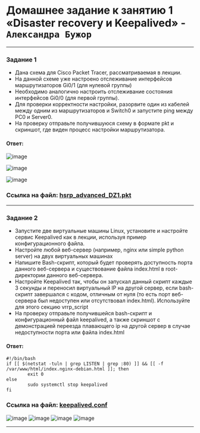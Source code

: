 # Домашнее задание к занятию 1 «Disaster recovery и Keepalived» - `Александра Бужор`
---

### Задание 1 

- Дана схема для Cisco Packet Tracer, рассматриваемая в лекции.
- На данной схеме уже настроено отслеживание интерфейсов маршрутизаторов Gi0/1 (для нулевой группы)
- Необходимо аналогично настроить отслеживание состояния интерфейсов Gi0/0 (для первой группы).
- Для проверки корректности настройки, разорвите один из кабелей между одним из маршрутизаторов и Switch0 и запустите ping между PC0 и Server0.
- На проверку отправьте получившуюся схему в формате pkt и скриншот, где виден процесс настройки маршрутизатора.

#### Ответ:

![image](https://github.com/user-attachments/assets/89c25134-08bb-496a-baa0-76665ca56699)

![image](https://github.com/user-attachments/assets/5367ea38-1066-4a08-aea7-7cf7f06f3670)

![image](https://github.com/user-attachments/assets/6ea5b051-5a8f-48b6-97d3-2dc16b02f99b)

### Ссылка на файл: [hsrp_advanced_DZ1.pkt](https://github.com/AngryCFO/DR/blob/4bad1d6091f8919c14a1cf00f31030652774e194/hsrp_advanced_DZ1.pkt)
---

### Задание 2 

- Запустите две виртуальные машины Linux, установите и настройте сервис Keepalived как в лекции, используя пример конфигурационного файла.
- Настройте любой веб-сервер (например, nginx или simple python server) на двух виртуальных машинах
- Напишите Bash-скрипт, который будет проверять доступность порта данного веб-сервера и существование файла index.html в root-директории данного веб-сервера.
- Настройте Keepalived так, чтобы он запускал данный скрипт каждые 3 секунды и переносил виртуальный IP на другой сервер, если bash-скрипт завершался с кодом, отличным от нуля (то есть порт веб-сервера был недоступен или отсутствовал index.html). Используйте для этого секцию vrrp_script
- На проверку отправьте получившейся bash-скрипт и конфигурационный файл keepalived, а также скриншот с демонстрацией переезда плавающего ip на другой сервер в случае недоступности порта или файла index.html

#### Ответ:
```
#!/bin/bash
if [[ $(netstat -tuln | grep LISTEN | grep :80) ]] && [[ -f /var/www/html/index.nginx-debian.html ]]; then
        exit 0
else
        sudo systemctl stop keepalived
fi
```

### Ссылка на файл: [keepalived.conf](https://github.com/AngryCFO/DR/blob/66ffad9f45a6623bacaa420a94890990ceb9e70c/keepalived.conf)

![image](https://github.com/user-attachments/assets/5201f6e1-191b-4c01-9e38-28448f98fe4e)
![image](https://github.com/user-attachments/assets/3ff5342b-7374-4190-9f55-4e11da5599dc)
![image](https://github.com/user-attachments/assets/4375de49-32d0-482d-9d75-1a4d6cc88ce8)
![image](https://github.com/user-attachments/assets/7980178d-fd53-4706-a058-d4e0850dcfab)

---

